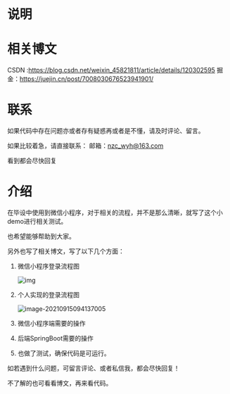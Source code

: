 # 说明

# 相关博文
CSDN :https://blog.csdn.net/weixin_45821811/article/details/120302595
掘金：https://juejin.cn/post/7008030676523941901/

# 联系
如果代码中存在问题亦或者存有疑惑再或者是不懂，请及时评论、留言。

如果比较着急，请直接联系：
邮箱：nzc_wyh@163.com

看到都会尽快回复

# 介绍

在毕设中使用到微信小程序，对于相关的流程，并不是那么清晰，就写了这个小demo进行相关测试。

也希望能够帮助到大家。

另外也写了相关博文，写了以下几个方面：

1. 微信小程序登录流程图

   ![img](https://gitee.com/crushlxb/typora/raw/master/img/api-login.2fcc9f35.jpg)

2. 个人实现的登录流程图

   ![image-20210915094137005](https://gitee.com/crushlxb/typora/raw/master/img/image-20210915094137005.png)

3. 微信小程序端需要的操作

4. 后端SpringBoot需要的操作

5. 也做了测试，确保代码是可运行。

如若遇到什么问题，可留言评论、或者私信我，都会尽快回复！

不了解的也可看看博文，再来看代码。
